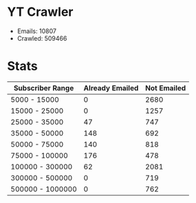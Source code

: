 # YT Crawler
- Emails: 10807
- Crawled: 509466

# Stats
| Subscriber Range  | Already Emailed | Not Emailed |
|-------|-------|-------|
| 5000 - 15000 | 0 | 2680 |
| 15000 - 25000 | 0 | 1257 |
| 25000 - 35000 | 47 | 747 |
| 35000 - 50000 | 148 | 692 |
| 50000 - 75000 | 140 | 818 |
| 75000 - 100000 | 176 | 478 |
| 100000 - 300000 | 62 | 2081 |
| 300000 - 500000 | 0 | 719 |
| 500000 - 1000000 | 0 | 762 |
